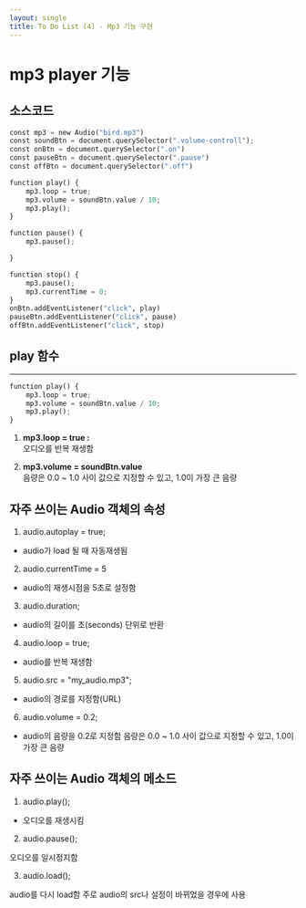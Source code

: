```yaml
---
layout: single
title: To Do List (4) - Mp3 기능 구현 
---
```

# mp3 player 기능 

## 소스코드 


```python
const mp3 = new Audio("bird.mp3")
const soundBtn = document.querySelector(".volume-controll");
const onBtn = document.querySelector(".on")
const pauseBtn = document.querySelector(".pause")
const offBtn = document.querySelector(".off")

function play() {
    mp3.loop = true;
    mp3.volume = soundBtn.value / 10;
    mp3.play();
}

function pause() {
    mp3.pause();

}

function stop() {
    mp3.pause();
    mp3.currentTime = 0;
}
onBtn.addEventListener("click", play)
pauseBtn.addEventListener("click", pause)
offBtn.addEventListener("click", stop)
```

## play 함수 
* * *

```python
function play() {
    mp3.loop = true;
    mp3.volume = soundBtn.value / 10;
    mp3.play();
}
```

1. **mp3.loop = true :**   
  오디오를 반복 재생함 
 
2. **mp3.volume = soundBtn.value**   
   음량은 0.0 ~ 1.0 사이 값으로 지정할 수 있고, 1.0이 가장 큰 음량


## 자주 쓰이는 Audio 객체의 속성

1. audio.autoplay = true;

+  audio가 load 될 때 자동재생됨


2. audio.currentTime = 5

+  audio의 재생시점을 5초로 설정함


3. audio.duration;

+  audio의 길이를 초(seconds) 단위로 반환


4. audio.loop = true;

+  audio를 반복 재생함


5. audio.src = "my_audio.mp3";

+  audio의 경로를 지정함(URL)


6. audio.volume = 0.2;

+  audio의 음량을 0.2로 지정함
   음량은 0.0 ~ 1.0 사이 값으로 지정할 수 있고, 1.0이 가장 큰 음량


## 자주 쓰이는 Audio 객체의 메소드

1. audio.play();

+  오디오를 재생시킴 


2. audio.pause();

  오디오를 일시정지함 


3. audio.load();

  audio를 다시 load함
  주로 audio의 src나 설정이 바뀌었을 경우에 사용
